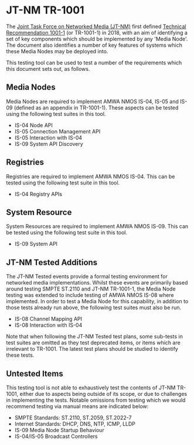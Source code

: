 # JT-NM TR-1001

The [Joint Task Force on Networked Media (JT-NM)](http://jt-nm.org/) first defined [Technical Recommendation 1001-1](https://www.jt-nm.org/tr-1001-1) (or TR-1001-1) in 2018, with an aim of identifying a set of key components which should be implemented by any 'Media Node'. The document also identifies a number of key features of systems which these Media Nodes may be deployed into.

This testing tool can be used to test a number of the requirements which this document sets out, as follows.

## Media Nodes

Media Nodes are required to implement AMWA NMOS IS-04, IS-05 and IS-09 (defined as an appendix in TR-1001-1). These aspects can be tested using the following test suites in this tool.

*   IS-04 Node API
*   IS-05 Connection Management API
*   IS-05 Interaction with IS-04
*   IS-09 System API Discovery

## Registries

Registries are required to implement AMWA NMOS IS-04. This can be tested using the following test suite in this tool.

*   IS-04 Registry APIs

## System Resource

System Resources are required to implement AMWA NMOS IS-09. This can be tested using the following test suite in this tool.

*   IS-09 System API

## JT-NM Tested Additions

The JT-NM Tested events provide a formal testing environment for networked media implementations. Whilst these events are primarily based around testing SMPTE ST.2110 and JT-NM TR-1001-1, the Media Node testing was extended to include testing of AMWA NMOS IS-08 where implemented. In order to test a Media Node for this capability, in addition to those tests already run above, the following test suites must also be run.

*   IS-08 Channel Mapping API
*   IS-08 Interaction with IS-04

Note that when following the JT-NM Tested test plans, some sub-tests in test suites are omitted as they test deprecated items, or items which are irrelevant to TR-1001. The latest test plans should be studied to identify these tests.

## Untested Items

This testing tool is not able to exhaustively test the contents of JT-NM TR-1001, either due to aspects being outside of its scope, or due to challenges in implementing the tests. Notable omissions from testing which we would recommend testing via manual means are indicated below:

*   SMPTE Standards: ST.2110, ST.2059, ST.2022-7
*   Internet Standards: DHCP, DNS, NTP, ICMP, LLDP
*   IS-09 Media Node Startup Behaviour
*   IS-04/IS-05 Broadcast Controllers
